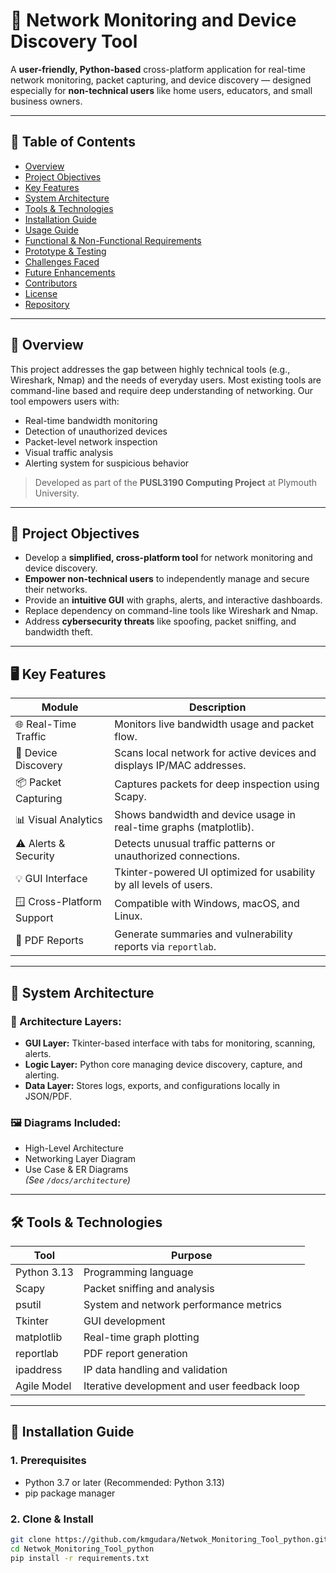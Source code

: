 # 🧠 Network Monitoring and Device Discovery Tool

A **user-friendly, Python-based** cross-platform application for real-time network monitoring, packet capturing, and device discovery — designed especially for **non-technical users** like home users, educators, and small business owners.

---

## 📘 Table of Contents

- [Overview](#-overview)
- [Project Objectives](#-project-objectives)
- [Key Features](#-key-features)
- [System Architecture](#-system-architecture)
- [Tools & Technologies](#-tools--technologies)
- [Installation Guide](#-installation-guide)
- [Usage Guide](#-usage-guide)
- [Functional & Non-Functional Requirements](#-requirements)
- [Prototype & Testing](#-prototype--testing)
- [Challenges Faced](#-challenges-faced)
- [Future Enhancements](#-future-enhancements)
- [Contributors](#-contributors)
- [License](#-license)
- [Repository](#-repository)

---

## 📄 Overview

This project addresses the gap between highly technical tools (e.g., Wireshark, Nmap) and the needs of everyday users. Most existing tools are command-line based and require deep understanding of networking. Our tool empowers users with:

- Real-time bandwidth monitoring  
- Detection of unauthorized devices  
- Packet-level network inspection  
- Visual traffic analysis  
- Alerting system for suspicious behavior  

> Developed as part of the **PUSL3190 Computing Project** at Plymouth University.

---

## 🎯 Project Objectives

- Develop a **simplified, cross-platform tool** for network monitoring and device discovery.
- **Empower non-technical users** to independently manage and secure their networks.
- Provide an **intuitive GUI** with graphs, alerts, and interactive dashboards.
- Replace dependency on command-line tools like Wireshark and Nmap.
- Address **cybersecurity threats** like spoofing, packet sniffing, and bandwidth theft.

---

## 🖥️ Key Features

| Module                    | Description                                                                 |
|--------------------------|-----------------------------------------------------------------------------|
| 🌐 Real-Time Traffic      | Monitors live bandwidth usage and packet flow.                              |
| 🧭 Device Discovery       | Scans local network for active devices and displays IP/MAC addresses.       |
| 📦 Packet Capturing       | Captures packets for deep inspection using Scapy.                           |
| 📊 Visual Analytics       | Shows bandwidth and device usage in real-time graphs (matplotlib).         |
| ⚠️ Alerts & Security       | Detects unusual traffic patterns or unauthorized connections.               |
| 💡 GUI Interface           | Tkinter-powered UI optimized for usability by all levels of users.          |
| 🪟 Cross-Platform Support | Compatible with Windows, macOS, and Linux.                                 |
| 📄 PDF Reports            | Generate summaries and vulnerability reports via `reportlab`.              |

---

## 🧱 System Architecture

### 🔹 Architecture Layers:
- **GUI Layer:** Tkinter-based interface with tabs for monitoring, scanning, alerts.
- **Logic Layer:** Python core managing device discovery, capture, and alerting.
- **Data Layer:** Stores logs, exports, and configurations locally in JSON/PDF.

### 🖼️ Diagrams Included:
- High-Level Architecture  
- Networking Layer Diagram  
- Use Case & ER Diagrams  
*(See `/docs/architecture`)*
  
---

## 🛠️ Tools & Technologies

| Tool         | Purpose                                          |
|--------------|--------------------------------------------------|
| Python 3.13  | Programming language                             |
| Scapy        | Packet sniffing and analysis                     |
| psutil       | System and network performance metrics           |
| Tkinter      | GUI development                                  |
| matplotlib   | Real-time graph plotting                         |
| reportlab    | PDF report generation                            |
| ipaddress    | IP data handling and validation                  |
| Agile Model  | Iterative development and user feedback loop     |

---

## 🔧 Installation Guide

### 1. Prerequisites
- Python 3.7 or later (Recommended: Python 3.13)
- pip package manager

### 2. Clone & Install

```bash
git clone https://github.com/kmgudara/Netwok_Monitoring_Tool_python.git
cd Netwok_Monitoring_Tool_python
pip install -r requirements.txt
